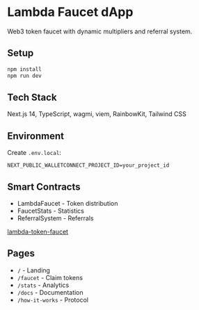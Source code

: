 # Lambda Faucet dApp

Web3 token faucet with dynamic multipliers and referral system.

## Setup

```bash
npm install
npm run dev
```

## Tech Stack

Next.js 14, TypeScript, wagmi, viem, RainbowKit, Tailwind CSS

## Environment

Create `.env.local`:
```
NEXT_PUBLIC_WALLETCONNECT_PROJECT_ID=your_project_id
```

## Smart Contracts

- LambdaFaucet - Token distribution
- FaucetStats - Statistics
- ReferralSystem - Referrals

[lambda-token-faucet](https://github.com/lambda0x63/lambda-token-faucet)

## Pages

- `/` - Landing
- `/faucet` - Claim tokens
- `/stats` - Analytics
- `/docs` - Documentation
- `/how-it-works` - Protocol
